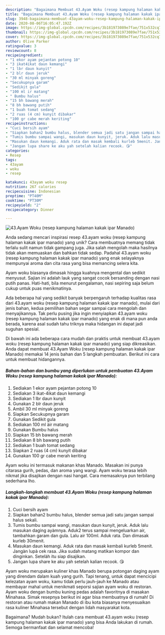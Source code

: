 ```yaml
---
description: "Bagaimana Membuat 43.Ayam Woku (resep kampung halaman kakak ipar Manado) Anti Gagal"
title: "Bagaimana Membuat 43.Ayam Woku (resep kampung halaman kakak ipar Manado) Anti Gagal"
slug: 3948-bagaimana-membuat-43ayam-woku-resep-kampung-halaman-kakak-ipar-manado-anti-gagal
date: 2020-08-06T16:05:47.192Z
image: https://img-global.cpcdn.com/recipes/3b181973089e7fae/751x532cq70/43ayam-woku-resep-kampung-halaman-kakak-ipar-manado-foto-resep-utama.jpg
thumbnail: https://img-global.cpcdn.com/recipes/3b181973089e7fae/751x532cq70/43ayam-woku-resep-kampung-halaman-kakak-ipar-manado-foto-resep-utama.jpg
cover: https://img-global.cpcdn.com/recipes/3b181973089e7fae/751x532cq70/43ayam-woku-resep-kampung-halaman-kakak-ipar-manado-foto-resep-utama.jpg
author: Olive Parker
ratingvalue: 3
reviewcount: 8
recipeingredient:
- "1 ekor ayam pejantan potong 10"
- "3 ikat4ikat daun kemangi"
- "1 lbr daun kunyit"
- "2 blr daun jeruk"
- "30 ml minyak goreng"
- "Secukupnya garam"
- "Sedikit gula"
- "100 ml ir matang"
- " Bumbu halus"
- "15 bh bawang merah"
- "8 bh bawang putih"
- "1 buah tomat sedang"
- "2 ruas (4 cm) kunyit dibakar"
- "100 gr cabe merah keriting"
recipeinstructions:
- "Cuci bersih ayam"
- "Siapkan bahan2 bumbu halus, blender semua jadi satu jangan sampai halus sekali."
- "Tumis bumbu sampai wangi, masukan daun kunyit, jeruk. Aduk lalu masukan daging ayàmnya. Aduk2 terus sampai mengeluarkan air, tambahkan garam dan gula. Lalu air 100ml. Aduk rata. Dan dimasak kurleb 30menit."
- "Masukan daun kemangi. Aduk rata dan masak kembali kurleb 5menit. Jangàn lupà cek rasa. Jika sudah matang matikan kompor dan dinginkan. Setelàh itu siap disajikan."
- "Jangan lupa share ke aku yah setelah kalian recook. 😘"
categories:
- Resep
tags:
- 43ayam
- woku
- resep

katakunci: 43ayam woku resep 
nutrition: 267 calories
recipecuisine: Indonesian
preptime: "PT40M"
cooktime: "PT30M"
recipeyield: "2"
recipecategory: Dinner

---
```



![43.Ayam Woku (resep kampung halaman kakak ipar Manado)](https://img-global.cpcdn.com/recipes/3b181973089e7fae/751x532cq70/43ayam-woku-resep-kampung-halaman-kakak-ipar-manado-foto-resep-utama.jpg)

Anda sedang mencari inspirasi resep 43.ayam woku (resep kampung halaman kakak ipar manado) yang unik? Cara membuatnya memang tidak terlalu sulit namun tidak gampang juga. Jika salah mengolah maka hasilnya tidak akan memuaskan dan bahkan tidak sedap. Padahal 43.ayam woku (resep kampung halaman kakak ipar manado) yang enak selayaknya mempunyai aroma dan cita rasa yang bisa memancing selera kita.

Ayam woku biasanya dimasak hingga kuahnya mengental dan sedikit menyusut. Sajian ini adalah lauk yang sangat cocok bersanding dengan nasi putih panas. Hati-hati, bila menurut pengalaman, nasi sepiring saja belum cukup untuk puas menikmatinya.

Ada beberapa hal yang sedikit banyak berpengaruh terhadap kualitas rasa dari 43.ayam woku (resep kampung halaman kakak ipar manado), mulai dari jenis bahan, kedua pemilihan bahan segar sampai cara mengolah dan menyajikannya. Tak perlu pusing jika ingin menyiapkan 43.ayam woku (resep kampung halaman kakak ipar manado) yang enak di mana pun anda berada, karena asal sudah tahu triknya maka hidangan ini dapat jadi suguhan spesial.


Di bawah ini ada beberapa cara mudah dan praktis untuk membuat 43.ayam woku (resep kampung halaman kakak ipar manado) yang siap dikreasikan. Anda dapat membuat 43.Ayam Woku (resep kampung halaman kakak ipar Manado) memakai 14 jenis bahan dan 5 langkah pembuatan. Berikut ini cara untuk membuat hidangannya.

<!--inarticleads1-->

##### Bahan-bahan dan bumbu yang diperlukan untuk pembuatan 43.Ayam Woku (resep kampung halaman kakak ipar Manado):

1. Sediakan 1 ekor ayam pejantan potong 10
1. Sediakan 3 ikat-4ikat daun kemangi
1. Sediakan 1 lbr daun kunyit
1. Gunakan 2 blr daun jeruk
1. Ambil 30 ml minyak goreng
1. Siapkan Secukupnya garam
1. Gunakan Sedikit gula
1. Sediakan 100 ml àir matang
1. Gunakan  Bumbu halus
1. Siapkan 15 bh bawang merah
1. Sediakan 8 bh bawang putih
1. Sediakan 1 buah tomat sedang
1. Siapkan 2 ruas (4 cm) kunyit dibakar
1. Gunakan 100 gr cabe merah keriting


Ayam woku ini termasuk makanan khas Manado. Masakan ini punya citarasa gurih, pedas, dan aroma yang wangi. Ayam woku terasa lebih nikmat jika disajikan dengan nasi hangat. Cara memasaknya pun terbilang sederhana lho. 

<!--inarticleads2-->

##### Langkah-langkah membuat 43.Ayam Woku (resep kampung halaman kakak ipar Manado):

1. Cuci bersih ayam
1. Siapkan bahan2 bumbu halus, blender semua jadi satu jangan sampai halus sekali.
1. Tumis bumbu sampai wangi, masukan daun kunyit, jeruk. Aduk lalu masukan daging ayàmnya. Aduk2 terus sampai mengeluarkan air, tambahkan garam dan gula. Lalu air 100ml. Aduk rata. Dan dimasak kurleb 30menit.
1. Masukan daun kemangi. Aduk rata dan masak kembali kurleb 5menit. Jangàn lupà cek rasa. Jika sudah matang matikan kompor dan dinginkan. Setelàh itu siap disajikan.
1. Jangan lupa share ke aku yah setelah kalian recook. 😘


Ayam woku merupakan kuliner khas Manado berupa potongan daging ayam yang direndam dalam kuah yang gurih. Tapi tenang, untuk dapat mencicipi kelezatan ayam woku, kamu tidak perlu jauh-jauh ke Manado atau membayar mahal untuk menikmati seporsi sajian ayam woku di restoran. Ayam woku dengan bumbu kuning pedas adalah favoritnya di masakan Minahasa. Simak resepnya berikut ini agar bisa membuatnya di rumah! Di restoran atau rumah makan Manado di ibu kota biasanya menyesuaikan rasa kuliner Minahasa tersebut dengan lidah masyarakat kota. 

Bagaimana? Mudah bukan? Itulah cara membuat 43.ayam woku (resep kampung halaman kakak ipar manado) yang bisa Anda lakukan di rumah. Semoga bermanfaat dan selamat mencoba!
